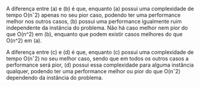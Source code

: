 A diferença entre (a) e (b) é que, enquanto (a) possui uma complexidade de tempo O(nˆ2) apenas no seu pior caso, podendo ter uma performance melhor nos outros casos, (b) possui uma performance igualmente ruim independente da instância do problema. Não há caso melhor nem pior do que O(n^2) em (b), enquanto que podem existir casos melhores do que O(n^2) em (a).

A diferença entre (c) e (d) é que, enquanto (c) possui uma complexidade de tempo O(nˆ2) no seu melhor caso, sendo que em todos os outros casos a performance será pior, (d) possui essa complexidade para alguma instância qualquer, podendo ter uma performance melhor ou pior do que O(nˆ2) dependendo da instância do problema.
